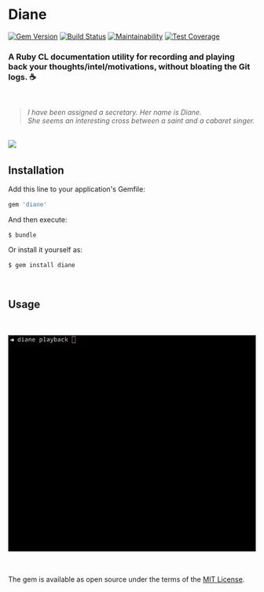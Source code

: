 # Diane 
[![Gem Version](https://badge.fury.io/rb/diane.svg)](https://badge.fury.io/rb/diane) [![Build Status](https://travis-ci.org/mnyrop/diane.svg?branch=master)](https://travis-ci.org/mnyrop/diane) [![Maintainability](https://api.codeclimate.com/v1/badges/0e84a1657af9d2258136/maintainability)](https://codeclimate.com/github/mnyrop/diane/maintainability) [![Test Coverage](https://api.codeclimate.com/v1/badges/0e84a1657af9d2258136/test_coverage)](https://codeclimate.com/github/mnyrop/diane/test_coverage) 
### A Ruby CL documentation utility for recording and playing back your thoughts/intel/motivations, without bloating the Git logs. ☕️

<br>

> *I have been assigned a secretary. Her name is Diane.*<br>
> *She seems an interesting cross between a saint and a cabaret singer.*

<br>

<img src="https://media.giphy.com/media/WubJTtnWXKfmM/giphy.gif" width="400"/>

<br>

## Installation

Add this line to your application's Gemfile:

```ruby
gem 'diane'
```

And then execute:

    $ bundle

Or install it yourself as:

    $ gem install diane

<br>

## Usage

<br>

![diane screen gif](./docs/diane.gif)

<br>



The gem is available as open source under the terms of the [MIT License](https://opensource.org/licenses/MIT).

